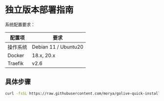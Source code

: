 # 独立版本部署指南

系统配置要求：

| 配置项 | 要求 |
|-------------|---------------------------------------|
| 操作系统 | Debian 11 / Ubuntu20 |
| Docker | 18.x, 20.x |
| Traefik | v2.6 |

## 具体步骤

```bash
curl -fsSL https://raw.githubusercontent.com/morya/golive-quick-install/main/install.sh | bash
```